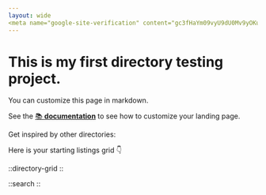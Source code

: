 ```yaml
---
layout: wide
<meta name="google-site-verification" content="gc3fHaYm09vyU9dU0Mv9yOKuZHizhFDTFczdatpVQbw" />
---
```


# This is my first directory testing project.

You can customize this page in markdown.

See the [📚 **documentation**](https://minteddirectory.com/docs) to see how to customize your landing page.

Get inspired by other directories:

Here is your starting listings grid 👇

::directory-grid
::

::search
::
